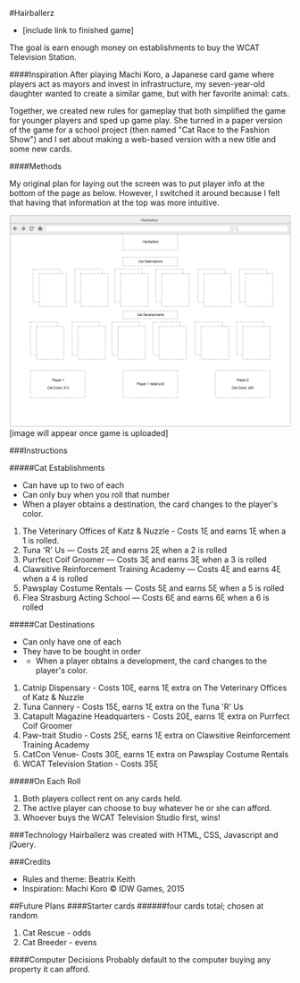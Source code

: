 #Hairballerz
* [include link to finished game] 

The goal is earn enough money on establishments to buy the WCAT Television Station.

####Inspiration
After playing Machi Koro, a Japanese card game where players act as mayors and invest in infrastructure, my  seven-year-old daughter wanted to create a similar game, but with her favorite animal: cats. 

Together, we created new rules for gameplay that both simplified the game for younger players and sped up game play. She turned in a paper version of the game for a school project (then named "Cat Race to the Fashion Show") and I set about making a web-based version with a new title and some new cards. 

####Methods

My original plan for laying out the screen was to put player info at the bottom of the page as below. However, I switched it around because I felt that having that information at the top was more intuitive. 

![](Wireframe.png)
[image will appear once game is uploaded]

###Instructions

#####Cat Establishments
* Can have up to two of each
* Can only buy when you roll that number
* When a player obtains a destination, the card changes to the player's color.

1. The Veterinary Offices of Katz & Nuzzle - Costs 1ξ and earns 1ξ when a 1 is rolled.
2. Tuna 'R' Us — Costs 2ξ and earns 2ξ when a 2 is rolled
3. Purrfect Coif Groomer — Costs 3ξ and earns 3ξ when a 3 is rolled
4. Clawsitive Reinforcement Training Academy — Costs 4ξ and earns 4ξ when a 4 is rolled
5. Pawsplay Costume Rentals — Costs 5ξ and earns 5ξ when a 5 is rolled
6. Flea Strasburg Acting School — Costs 6ξ and earns 6ξ when a 6 is rolled

#####Cat Destinations
* Can only have one of each
* They have to be bought in order
* * When a player obtains a development, the card changes to the player's color.

1. Catnip Dispensary - Costs 10ξ, earns 1ξ extra on The Veterinary Offices of Katz & Nuzzle 
2. Tuna Cannery - Costs 15ξ, earns 1ξ extra on the Tuna 'R' Us
3. Catapult Magazine Headquarters - Costs 20ξ, earns 1ξ extra on Purrfect Coif Groomer
4. Paw-trait Studio - Costs 25ξ, earns 1ξ extra on Clawsitive Reinforcement Training Academy
5. CatCon Venue- Costs 30ξ, earns 1ξ extra on Pawsplay Costume Rentals
6. WCAT Television Station - Costs 35ξ


#####On Each Roll
1. Both players collect rent on any cards held.
2. The active player can choose to buy whatever he or she can afford.
3. Whoever buys the WCAT Television Studio first, wins!


###Technology
Hairballerz was created with HTML, CSS, Javascript and jQuery. 

###Credits
* Rules and theme: Beatrix Keith
* Inspiration: Machi Koro © IDW Games, 2015


##Future Plans
####Starter cards
######four cards total; chosen at random
1. Cat Rescue - odds
2. Cat Breeder - evens

####Computer Decisions
Probably default to the computer buying any property it can afford. 

